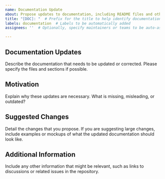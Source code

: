 ```yaml
---
name: Documentation Update
about: Propose updates to documentation, including README files and other docs.
title: "[DOC]: "  # Prefix for the title to help identify documentation issues
labels: documentation  # Labels to be automatically added
assignees: ''  # Optionally, specify maintainers or teams to be auto-assigned

---
```


## Documentation Updates
Describe the documentation that needs to be updated or corrected. Please specify the files and sections if possible.

## Motivation
Explain why these updates are necessary. What is missing, misleading, or outdated?

## Suggested Changes
Detail the changes that you propose. If you are suggesting large changes, include examples or mockups of what the updated documentation should look like.

## Additional Information
Include any other information that might be relevant, such as links to discussions or related issues in the repository.
